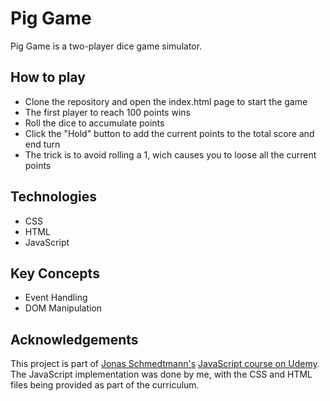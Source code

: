 # Pig Game
Pig Game is a two-player dice game simulator.

## How to play
- Clone the repository and open the index.html page to start the game
- The first player to reach 100 points wins 
- Roll the dice to accumulate points
- Click the "Hold" button to add the current points to the total score and end turn
- The trick is to avoid rolling a 1, wich causes you to loose all the current points

## Technologies
-  CSS
-  HTML
-  JavaScript

## Key Concepts
-  Event Handling
-  DOM Manipulation

## Acknowledgements
This project is part of [Jonas Schmedtmann's](https://www.udemy.com/course/the-complete-javascript-course/) [JavaScript course on Udemy](https://www.udemy.com/course/the-complete-javascript-course/).<br>
The JavaScript implementation was done by me, with the CSS and HTML files being provided as part of the curriculum.
